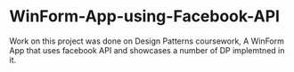 # WinForm-App-using-Facebook-API
Work on this project was done on Design Patterns coursework, A WinForm App that uses facebook API and showcases a number of DP implemtned in it.
